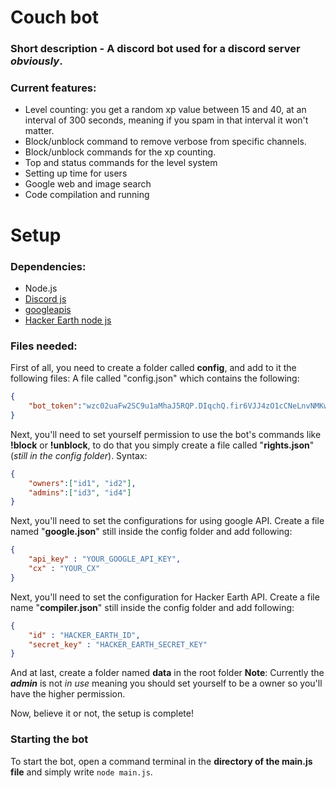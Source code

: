 # Couch bot
### Short description - A discord bot used for a discord server *obviously*.
### Current features:
* Level counting: you get a random xp value between 15 and 40, at an interval of 300 seconds, meaning if you spam in that interval it won't matter.
* Block/unblock command to remove verbose from specific channels.
* Block/unblock commands for the xp counting.
* Top and status commands for the level system
* Setting up time for users
* Google web and image search
* Code compilation and running
# Setup
### Dependencies:
* Node.js
* [Discord js](https://github.com/hydrabolt/discord.js)
* [googleapis](https://github.com/google/google-api-nodejs-client/)
* [Hacker Earth node js](https://github.com/tarungarg546/HackerEarth-node)
### Files needed:
First of all, you need to create a folder called **config**, and add to it the following files:
A file called "config.json" which contains the following:
```json
{ 
    "bot_token":"wzc02uaFw2SC9u1aMhaJ5RQP.DIqchQ.fir6VJJ4zO1cCNeLnvNMKwW9yCY"
}
```

Next, you'll need to set yourself permission to use the bot's commands like __!block__ or __!unblock__, to do that you simply create a file called "**rights.json**"(*still in the config folder*). Syntax:

```json
{
	"owners":["id1", "id2"],
	"admins":["id3", "id4"]
}
```

Next, you'll need to set the configurations for using google API. Create a file named "**google.json**" still inside the config folder and add following:

```json
{
	"api_key" : "YOUR_GOOGLE_API_KEY",
    "cx" : "YOUR_CX"
}
```

Next, you'll need to set the configuration for Hacker Earth API. Create a file name "**compiler.json**" still inside the config folder and add following:

```json
{
	"id" : "HACKER_EARTH_ID",
	"secret_key" : "HACKER_EARTH_SECRET_KEY"
}
```

 And at last, create a folder named **data** in the root folder
__Note__: Currently the ***admin*** is not *in use* meaning you should set yourself to be a owner so you'll have the higher permission.

Now, believe it or not, the setup is complete!
### Starting the bot
To start the bot, open a command terminal in the **directory of the main.js file** and simply write ```node main.js```.

